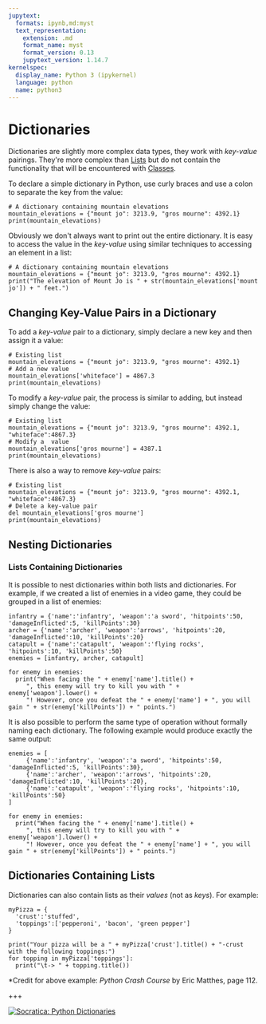 ```yaml
---
jupytext:
  formats: ipynb,md:myst
  text_representation:
    extension: .md
    format_name: myst
    format_version: 0.13
    jupytext_version: 1.14.7
kernelspec:
  display_name: Python 3 (ipykernel)
  language: python
  name: python3
---
```


# Dictionaries

Dictionaries are slightly more complex data types, they work with *key-value* pairings.  They're more complex than [Lists](./lists.md) but do not contain the functionality that will be encountered with [Classes](../functions_and_classes/classes.md).

To declare a simple dictionary in Python, use curly braces and use a colon to separate the key from the value:

```{code-cell} ipython3
# A dictionary containing mountain elevations
mountain_elevations = {"mount jo": 3213.9, "gros mourne": 4392.1}
print(mountain_elevations)
```

Obviously we don't always want to print out the entire dictionary.  It is easy to access the value in the *key-value* using similar techniques to accessing an element in a list:

```{code-cell} ipython3
# A dictionary containing mountain elevations
mountain_elevations = {"mount jo": 3213.9, "gros mourne": 4392.1}
print("The elevation of Mount Jo is " + str(mountain_elevations['mount jo']) + " feet.")
```

## Changing Key-Value Pairs in a Dictionary

To add a *key-value* pair to a dictionary, simply declare a new key and then assign it a value:

```{code-cell} ipython3
# Existing list
mountain_elevations = {"mount jo": 3213.9, "gros mourne": 4392.1}
# Add a new value
mountain_elevations['whiteface'] = 4867.3
print(mountain_elevations)
```

To modify a *key-value* pair, the process is similar to adding, but instead simply change the value:

```{code-cell} ipython3
# Existing list
mountain_elevations = {"mount jo": 3213.9, "gros mourne": 4392.1, "whiteface":4867.3}
# Modify a  value
mountain_elevations['gros mourne'] = 4387.1
print(mountain_elevations)
```

There is also a way to remove *key-value* pairs:

```{code-cell} ipython3
# Existing list
mountain_elevations = {"mount jo": 3213.9, "gros mourne": 4392.1, "whiteface":4867.3}
# Delete a key-value pair
del mountain_elevations['gros mourne']
print(mountain_elevations)
```

## Nesting Dictionaries

### Lists Containing Dictionaries
It is possible to nest dictionaries within both lists and dictionaries.  For example, if we created a list of enemies in a video game, they could be grouped in a list of enemies:

```{code-cell} ipython3
infantry = {'name':'infantry', 'weapon':'a sword', 'hitpoints':50, 'damageInflicted':5, 'killPoints':30}
archer = {'name':'archer', 'weapon':'arrows', 'hitpoints':20, 'damageInflicted':10, 'killPoints':20}
catapult = {'name':'catapult', 'weapon':'flying rocks', 'hitpoints':10, 'killPoints':50}
enemies = [infantry, archer, catapult]

for enemy in enemies:
  print("When facing the " + enemy['name'].title() + 
     ", this enemy will try to kill you with " + enemy['weapon'].lower() +
     "! However, once you defeat the " + enemy['name'] + ", you will gain " + str(enemy['killPoints']) + " points.")
```

It is also possible to perform the same type of operation without formally naming each dictionary.  The following example would produce exactly the same output:

```{code-cell} ipython3
enemies = [
     {'name':'infantry', 'weapon':'a sword', 'hitpoints':50, 'damageInflicted':5, 'killPoints':30},
     {'name':'archer', 'weapon':'arrows', 'hitpoints':20, 'damageInflicted':10, 'killPoints':20},
     {'name':'catapult', 'weapon':'flying rocks', 'hitpoints':10, 'killPoints':50} 
]

for enemy in enemies:
  print("When facing the " + enemy['name'].title() + 
     ", this enemy will try to kill you with " + enemy['weapon'].lower() +
     "! However, once you defeat the " + enemy['name'] + ", you will gain " + str(enemy['killPoints']) + " points.")
```

## Dictionaries Containing Lists

Dictionaries can also contain lists as their *values* (not as *keys*).  For example:

```{code-cell} ipython3
myPizza = {
  'crust':'stuffed',
  'toppings':['pepperoni', 'bacon', 'green pepper']
}

print("Your pizza will be a " + myPizza['crust'].title() + "-crust with the following toppings:")
for topping in myPizza['toppings']:
  print("\t-> " + topping.title())
```

\*Credit for above example: *Python Crash Course* by Eric Matthes, page 112.

+++

[![Socratica: Python Dictionaries](https://img.youtube.com/vi/XCcpzWs-CI4/maxresdefault.jpg)](https://youtu.be/XCcpzWs-CI4)

